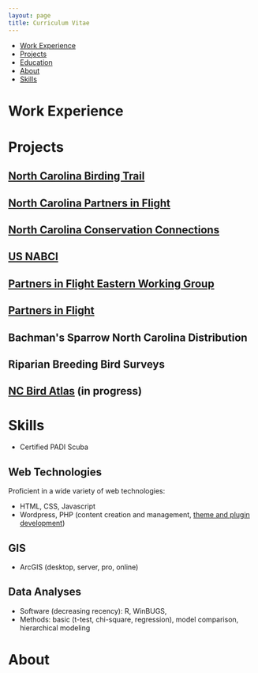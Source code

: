 ```yaml
---
layout: page
title: Curriculum Vitae
---
```


- [Work Experience](#work-experience)
- [Projects](#projects)
- [Education](#education)
- [About](#about)
- [Skills](#skills)

# Work Experience


# Projects
## [North Carolina Birding Trail](http://ncbirdingtrail.org)

## [North Carolina Partners in Flight](http://ncpif.org)

## [North Carolina Conservation Connections](http://wiki.ncpif.org)

## [US NABCI](https://nabci-us.org)

## [Partners in Flight Eastern Working Group](https://partnersinflight.org/eastern)

## [Partners in Flight](https://partnersinflight.org)

## Bachman's Sparrow North Carolina Distribution

## Riparian Breeding Bird Surveys

## [NC Bird Atlas](https://ncbirdatlas.org) (in progress)

# Skills
- Certified PADI Scuba
## Web Technologies
Proficient in a wide variety of web technologies:
- HTML, CSS, Javascript
- Wordpress, PHP (content creation and management, [theme and plugin development](#north-carolina-birding-trail))
## GIS
- ArcGIS (desktop, server, pro, online)

## Data Analyses

- Software (decreasing recency): R, WinBUGS,
- Methods: basic (t-test, chi-square, regression), model comparison, hierarchical modeling

# About
